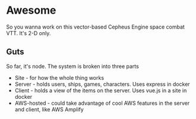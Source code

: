 # Awesome
So you wanna work on this vector-based Cepheus Engine space combat VTT.
It's 2-D only.

## Guts
So far, it's node. 
The system is broken into three parts

* Site - for how the whole thing works
* Server - holds users, ships, games, characters. Uses express in docker
* Client - holds a view of the items on the server. Uses vue.js in a site in docker
* AWS-hosted - could take advantage of cool AWS features in the server and client, like AWS Amplify

